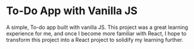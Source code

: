# To-Do App with Vanilla JS

A simple, To-do app built with vanilla JS. This project was a great learning experience for me, and once I become more familiar with React, I hope to transform this project into a React project to solidify my learning further.
